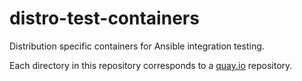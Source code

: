 # distro-test-containers
Distribution specific containers for Ansible integration testing.

Each directory in this repository corresponds to a [quay.io](https://quay.io/organization/ansible) repository.

